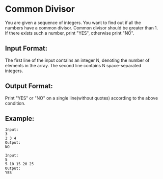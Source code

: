 # Common Divisor
You are given a sequence of integers. You want to find out if all the numbers have a common divisor. Common divisor should be greater than 1.
If there exists such a number, print "YES", otherwise print "NO".

## Input Format:
The first line of the input contains an integer N, denoting the number of elements in the array.
The second line contains N space-separated integers.

## Output Format:
Print "YES" or "NO" on a single line(without quotes) according to the above condition.


## Example:
```
Input:
3
2 3 4
Output:
NO

Input:
5
5 10 15 20 25
Output:
YES
```